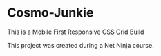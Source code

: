 # Cosmo-Junkie

This is a Mobile First Responsive CSS Grid Build

This project was created during a Net Ninja course.
